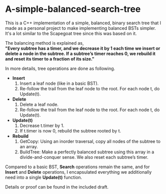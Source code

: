 A-simple-balanced-search-tree
=============

This is a C++ implementation of a simple, balanced, binary search tree that I made as a personal project to make implementing balanced BSTs simpler. It's a lot similar to the Scapegoat tree since this was based on it.

The balancing method is explained as, <br/>
<strong>"Every subtree has a timer, and we decrease it by 1 each time we insert or delete a node in the subtree. If a subtree’s timer reaches 0, we rebuild it and reset its timer to a fraction of its size."</strong>


In more details, tree operations are done as following.
* <strong>Insert</strong>
  1. Insert a leaf node (like in a basic BST).
  2. Re-follow the trail from the leaf node to the root. For each node t, do Update(t).
* <strong>Delete</strong>
  1. Delete a leaf node.
  2. Re-follow the trail from the leaf node to the root. For each node t, do Update(t).
* <strong>Update(t)</strong>
  1. Decrease t.timer by 1.
  2. If t.timer is now 0, rebuild the subtree rooted by t.
* <strong>Rebuild</strong>
  1. GetCopy: Using an inorder traversal, copy all nodes of the subtree to an array.
  2. BuildTree: Make a perfectly balanced subtree using this array in a divide-and-conquer sense. We also reset each subtree’s timer.
  
Compared to a basic BST, <strong>Search</strong> operations remain the same, and for <strong>Insert</strong> and <strong>Delete</strong> operations, I encapsulated everything we additionally need into a single <strong>Update(t)</strong> function.
  
Details or proof can be found in the included draft.
